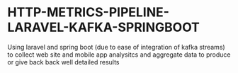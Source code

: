 # HTTP-METRICS-PIPELINE-LARAVEL-KAFKA-SPRINGBOOT
Using laravel and spring boot (due to ease of integration of kafka streams) to collect web site and mobile app analysitcs and aggregate data to produce or give back back well detailed results
